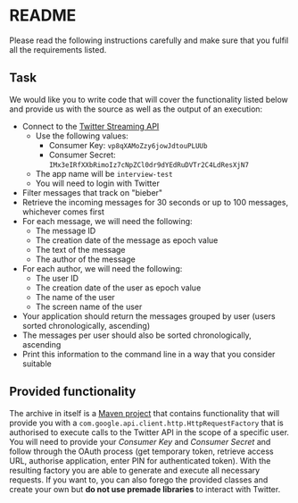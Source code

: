 # README #

Please read the following instructions carefully and make sure that you fulfil all the requirements listed.

## Task ##

We would like you to write code that will cover the functionality listed below and provide us with the source as well as the output of an execution:

+ Connect to the [Twitter Streaming API](https://dev.twitter.com/streaming/overview)
	* Use the following values:
		+ Consumer Key: `vp8qXAMoZzy6jowJdtouPLUUb`
		+ Consumer Secret: `IMx3eIRfXXbRimoIz7cNpZCl0dr9dYEdRuDVTr2C4LdResXjN7`
	* The app name will be `interview-test`
	* You will need to login with Twitter
+ Filter messages that track on "bieber"
+ Retrieve the incoming messages for 30 seconds or up to 100 messages, whichever comes first
+ For each message, we will need the following:
	* The message ID
	* The creation date of the message as epoch value
	* The text of the message
	* The author of the message
+ For each author, we will need the following:
	* The user ID
	* The creation date of the user as epoch value
	* The name of the user
	* The screen name of the user
+ Your application should return the messages grouped by user (users sorted chronologically, ascending)
+ The messages per user should also be sorted chronologically, ascending
+ Print this information to the command line in a way that you consider suitable

## Provided functionality ##

The archive in itself is a [Maven project](http://maven.apache.org/) that contains functionality that will provide you with a `com.google.api.client.http.HttpRequestFactory` that is authorised to execute calls to the Twitter API in the scope of a specific user.
You will need to provide your _Consumer Key_ and _Consumer Secret_ and follow through the OAuth process (get temporary token, retrieve access URL, authorise application, enter PIN for authenticated token).
With the resulting factory you are able to generate and execute all necessary requests.
If you want to, you can also forego the provided classes and create your own but **do not use premade libraries** to interact with Twitter.
